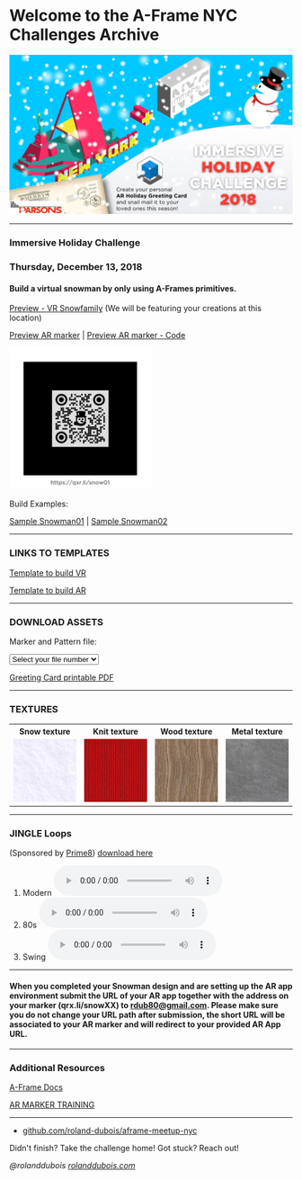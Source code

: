 # Welcome to the A-Frame NYC Challenges Archive
![inline,fit](../images/aframeNYCmeetup169_holidayChallenge.jpg)

---

### Immersive Holiday Challenge
### Thursday, December 13, 2018

#### Build a virtual snowman by only using A-Frames primitives.

[Preview - VR Snowfamily](https://aframe-nyc-holiday2018.glitch.me/)
(We will be featuring your creations at this location)

[Preview AR marker](https://a-snowman01-ar.glitch.me/) | [Preview AR marker - Code](https://glitch.com/edit/#!/a-snowman-ar)

<img src="holiday2018/resources/snow01/marker_snow01.png" width="50%">


Build Examples:

[Sample Snowman01](https://snowman01.glitch.me/) | [Sample Snowman02](https://snowman02.glitch.me/)


---

### LINKS TO TEMPLATES

[Template to build VR](https://glitch.com/edit/#!/a-snowman-webvr-starter)

[Template to build AR](https://glitch.com/edit/#!/a-snowman-webar-starter)


---

### DOWNLOAD ASSETS

Marker and Pattern file:

<select onchange="window.open(this.options[this.selectedIndex].value, '_blank')">
  <option selected value="">Select your file number</option>
  <option value="holiday2018/resources/snow01.zip">snow01</option>
  <option value="holiday2018/resources/snow02.zip">snow02</option>
  <option value="holiday2018/resources/snow03.zip">snow03</option>
  <option value="holiday2018/resources/snow04.zip">snow04</option>
  <option value="holiday2018/resources/snow05.zip">snow05</option>
  <option value="holiday2018/resources/snow06.zip">snow06</option>
  <option value="holiday2018/resources/snow07.zip">snow07</option>
  <option value="holiday2018/resources/snow08.zip">snow08</option>
  <option value="holiday2018/resources/snow09.zip">snow09</option>
  <option value="holiday2018/resources/snow10.zip">snow10</option>
  <option value="holiday2018/resources/snow11.zip">snow11</option>
  <option value="holiday2018/resources/snow12.zip">snow12</option>
  <option value="holiday2018/resources/snow13.zip">snow13</option>
  <option value="holiday2018/resources/snow14.zip">snow14</option>
  <option value="holiday2018/resources/snow15.zip">snow15</option>
  <option value="holiday2018/resources/snow16.zip">snow16</option>
  <option value="holiday2018/resources/snow17.zip">snow17</option>
  <option value="holiday2018/resources/snow18.zip">snow18</option>
  <option value="holiday2018/resources/snow19.zip">snow19</option>
  <option value="holiday2018/resources/snow20.zip">snow20</option>
  <option value="holiday2018/resources/snow21.zip">snow21</option>
  <option value="holiday2018/resources/snow22.zip">snow22</option>
  <option value="holiday2018/resources/snow23.zip">snow23</option>
  <option value="holiday2018/resources/snow24.zip">snow24</option>
  <option value="holiday2018/resources/snow25.zip">snow25</option>
  <option value="holiday2018/resources/snow26.zip">snow26</option>
  <option value="holiday2018/resources/snow27.zip">snow27</option>
  <option value="holiday2018/resources/snow28.zip">snow28</option>
  <option value="holiday2018/resources/snow29.zip">snow29</option>
  <option value="holiday2018/resources/snow30.zip">snow30</option>
</select>


[Greeting Card printable PDF](holiday2018/resources/card.pdf)

---

### TEXTURES


<table>
<tr>
 <th scope="col">Snow texture</th>
 <th scope="col">Knit texture</th>
 <th scope="col">Wood texture</th>
 <th scope="col">Metal texture</th>
</tr>
<tr>
 <td><img src="holiday2018/resources/snowtexture.jpg" width="100%"></td>
 <td><img src="holiday2018/resources/knittexture.jpg" width="100%"></td>
 <td><img src="holiday2018/resources/woodtexture.jpg" width="100%"></td>
 <td><img src="holiday2018/resources/metaltexture.jpg" width="100%"></td>
</tr>
</table>


---

### JINGLE Loops 
(Sponsored by [Prime8](http://prime8.io)) [download here](holiday2018/resources/Snowman_Tracks_AFrameMeetup121318.zip)

1. Modern 
<audio controls><source src="holiday2018/resources/P8_Jingle_A.mp3" type="audio/mpeg"></audio>
2. 80s 
<audio controls><source src="holiday2018/resources/P8_Jingle_B.mp3" type="audio/mpeg"></audio>
3. Swing 
<audio controls><source src="holiday2018/resources/P8_Jingle_C.mp3" type="audio/mpeg"></audio>

---

#### When you completed your Snowman design and are setting up the AR app environment submit the URL of your AR app together with the address on your marker (qrx.li/snowXX) to rdub80@gmail.com. Please make sure you do not change your URL path after submission, the short URL will be associated to your AR marker and will redirect to your provided AR App URL.

---

### Additional Resources

[A-Frame Docs](https://aframe.io/docs/0.8.0/introduction/)


[AR MARKER TRAINING](https://jeromeetienne.github.io/AR.js/three.js/examples/marker-training/examples/generator.html)


---

* [github.com/roland-dubois/aframe-meetup-nyc](https://roland-dubois.github.io/aframe-meetup-nyc/)

Didn't finish? Take the challenge home! Got stuck? Reach out!

*@rolanddubois*
[*rolanddubois.com*](https://rolanddubois.com/)